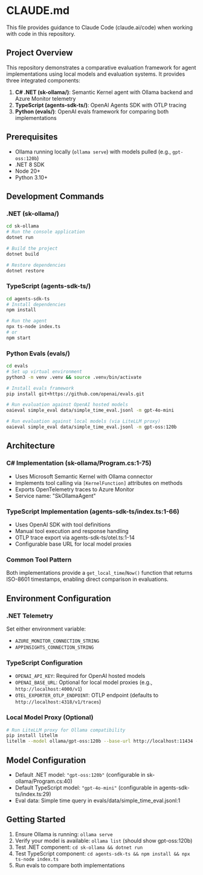 # CLAUDE.md

This file provides guidance to Claude Code (claude.ai/code) when working with code in this repository.

## Project Overview

This repository demonstrates a comparative evaluation framework for agent implementations using local models and evaluation systems. It provides three integrated components:

1. **C# .NET (sk-ollama/)**: Semantic Kernel agent with Ollama backend and Azure Monitor telemetry
2. **TypeScript (agents-sdk-ts/)**: OpenAI Agents SDK with OTLP tracing
3. **Python (evals/)**: OpenAI evals framework for comparing both implementations

## Prerequisites

- Ollama running locally (`ollama serve`) with models pulled (e.g., `gpt-oss:120b`)
- .NET 8 SDK
- Node 20+
- Python 3.10+

## Development Commands

### .NET (sk-ollama/)
```bash
cd sk-ollama
# Run the console application
dotnet run

# Build the project
dotnet build

# Restore dependencies
dotnet restore
```

### TypeScript (agents-sdk-ts/)
```bash
cd agents-sdk-ts
# Install dependencies
npm install

# Run the agent
npx ts-node index.ts
# or
npm start
```

### Python Evals (evals/)
```bash
cd evals
# Set up virtual environment
python3 -m venv .venv && source .venv/bin/activate

# Install evals framework
pip install git+https://github.com/openai/evals.git

# Run evaluation against OpenAI hosted models
oaieval simple_eval data/simple_time_eval.jsonl -m gpt-4o-mini

# Run evaluation against local models (via LiteLLM proxy)
oaieval simple_eval data/simple_time_eval.jsonl -m gpt-oss:120b
```

## Architecture

### C# Implementation (sk-ollama/Program.cs:1-75)
- Uses Microsoft Semantic Kernel with Ollama connector
- Implements tool calling via `[KernelFunction]` attributes on methods
- Exports OpenTelemetry traces to Azure Monitor
- Service name: "SkOllamaAgent"

### TypeScript Implementation (agents-sdk-ts/index.ts:1-66)
- Uses OpenAI SDK with tool definitions
- Manual tool execution and response handling
- OTLP trace export via agents-sdk-ts/otel.ts:1-14
- Configurable base URL for local model proxies

### Common Tool Pattern
Both implementations provide a `get_local_time`/`Now()` function that returns ISO-8601 timestamps, enabling direct comparison in evaluations.

## Environment Configuration

### .NET Telemetry
Set either environment variable:
- `AZURE_MONITOR_CONNECTION_STRING`
- `APPINSIGHTS_CONNECTION_STRING`

### TypeScript Configuration
- `OPENAI_API_KEY`: Required for OpenAI hosted models
- `OPENAI_BASE_URL`: Optional for local model proxies (e.g., `http://localhost:4000/v1`)
- `OTEL_EXPORTER_OTLP_ENDPOINT`: OTLP endpoint (defaults to `http://localhost:4318/v1/traces`)

### Local Model Proxy (Optional)
```bash
# Run LiteLLM proxy for Ollama compatibility
pip install litellm
litellm --model ollama/gpt-oss:120b --base-url http://localhost:11434 --port 4000
```

## Model Configuration

- Default .NET model: `"gpt-oss:120b"` (configurable in sk-ollama/Program.cs:40)
- Default TypeScript model: `"gpt-4o-mini"` (configurable in agents-sdk-ts/index.ts:29)
- Eval data: Simple time query in evals/data/simple_time_eval.jsonl:1

## Getting Started

1. Ensure Ollama is running: `ollama serve`
2. Verify your model is available: `ollama list` (should show gpt-oss:120b)
3. Test .NET component: `cd sk-ollama && dotnet run`
4. Test TypeScript component: `cd agents-sdk-ts && npm install && npx ts-node index.ts`
5. Run evals to compare both implementations